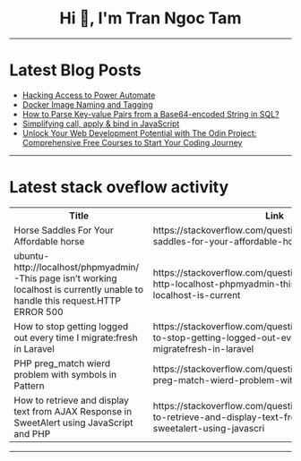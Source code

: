 <h1 align="center">Hi 👋, I'm Tran Ngoc Tam</h1>

---

# Latest Blog Posts 
<!-- BLOG-POST-LIST:START -->
- [Hacking Access to Power Automate](https://dev.to/wyattdave/hacking-access-to-power-automate-4346)
- [Docker Image Naming and Tagging](https://dev.to/kalkwst/docker-image-naming-and-tagging-1pg9)
- [How to Parse Key-value Pairs from a Base64-encoded String in SQL?](https://dev.to/esproc_spl/how-to-parse-key-value-pairs-from-a-base64-encoded-string-in-sql-2k0c)
- [Simplifying call, apply &amp; bind in JavaScript](https://dev.to/readwanmd/simplifying-call-apply-bind-in-javascript-4lk0)
- [Unlock Your Web Development Potential with The Odin Project: Comprehensive Free Courses to Start Your Coding Journey](https://dev.to/harshitsuthar/unlock-your-web-development-potential-with-the-odin-project-comprehensive-free-courses-to-start-your-coding-journey-152c)
<!-- BLOG-POST-LIST:END -->

---

# Latest stack oveflow activity
<table>
  <tr><th>Title</th><th>Link</th></tr>
  <!-- STACKOVERFLOW:START --><tr><td>Horse Saddles For Your Affordable horse</td><td>https://stackoverflow.com/questions/78805616/horse-saddles-for-your-affordable-horse</td></tr><tr><td>ubuntu-http://localhost/phpmyadmin/-This page isn’t working localhost is currently unable to handle this request.HTTP ERROR 500</td><td>https://stackoverflow.com/questions/78805443/ubuntu-http-localhost-phpmyadmin-this-page-isn-t-working-localhost-is-current</td></tr><tr><td>How to stop getting logged out every time I migrate:fresh in Laravel</td><td>https://stackoverflow.com/questions/78805403/how-to-stop-getting-logged-out-every-time-i-migratefresh-in-laravel</td></tr><tr><td>PHP preg_match wierd problem with symbols in Pattern</td><td>https://stackoverflow.com/questions/78805387/php-preg-match-wierd-problem-with-symbols-in-pattern</td></tr><tr><td>How to retrieve and display text from AJAX Response in SweetAlert using JavaScript and PHP</td><td>https://stackoverflow.com/questions/78805164/how-to-retrieve-and-display-text-from-ajax-response-in-sweetalert-using-javascri</td></tr><!-- STACKOVERFLOW:END -->
</table>

---


